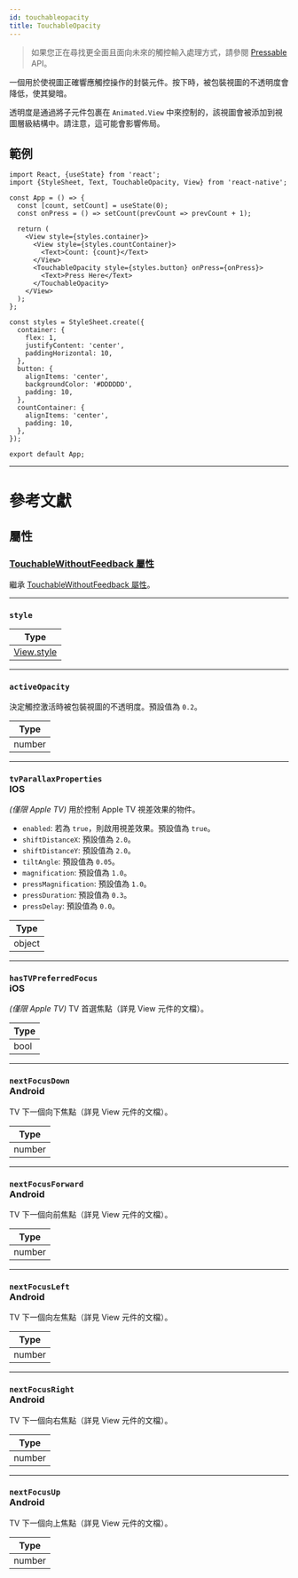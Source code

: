```yaml
---
id: touchableopacity
title: TouchableOpacity
---
```


> 如果您正在尋找更全面且面向未來的觸控輸入處理方式，請參閱 [Pressable](pressable.md) API。

一個用於使視圖正確響應觸控操作的封裝元件。按下時，被包裝視圖的不透明度會降低，使其變暗。

透明度是通過將子元件包裹在 `Animated.View` 中來控制的，該視圖會被添加到視圖層級結構中。請注意，這可能會影響佈局。

## 範例

```SnackPlayer name=TouchableOpacity%20Example
import React, {useState} from 'react';
import {StyleSheet, Text, TouchableOpacity, View} from 'react-native';

const App = () => {
  const [count, setCount] = useState(0);
  const onPress = () => setCount(prevCount => prevCount + 1);

  return (
    <View style={styles.container}>
      <View style={styles.countContainer}>
        <Text>Count: {count}</Text>
      </View>
      <TouchableOpacity style={styles.button} onPress={onPress}>
        <Text>Press Here</Text>
      </TouchableOpacity>
    </View>
  );
};

const styles = StyleSheet.create({
  container: {
    flex: 1,
    justifyContent: 'center',
    paddingHorizontal: 10,
  },
  button: {
    alignItems: 'center',
    backgroundColor: '#DDDDDD',
    padding: 10,
  },
  countContainer: {
    alignItems: 'center',
    padding: 10,
  },
});

export default App;
```

---

# 參考文獻

## 屬性

### [TouchableWithoutFeedback 屬性](touchablewithoutfeedback.md#props)

繼承 [TouchableWithoutFeedback 屬性](touchablewithoutfeedback.md#props)。

---

### `style`

| Type                           |
| ------------------------------ |
| [View.style](view-style-props) |

---

### `activeOpacity`

決定觸控激活時被包裝視圖的不透明度。預設值為 `0.2`。

| Type   |
| ------ |
| number |

---

### `tvParallaxProperties` <div class="label ios">IOS</div>

_(僅限 Apple TV)_ 用於控制 Apple TV 視差效果的物件。

- `enabled`: 若為 `true`，則啟用視差效果。預設值為 `true`。
- `shiftDistanceX`: 預設值為 `2.0`。
- `shiftDistanceY`: 預設值為 `2.0`。
- `tiltAngle`: 預設值為 `0.05`。
- `magnification`: 預設值為 `1.0`。
- `pressMagnification`: 預設值為 `1.0`。
- `pressDuration`: 預設值為 `0.3`。
- `pressDelay`: 預設值為 `0.0`。

| Type   |
| ------ |
| object |

---

### `hasTVPreferredFocus` <div class="label ios">iOS</div>

_(僅限 Apple TV)_ TV 首選焦點（詳見 View 元件的文檔）。

| Type |
| ---- |
| bool |

---

### `nextFocusDown` <div class="label android">Android</div>

TV 下一個向下焦點（詳見 View 元件的文檔）。

| Type   |
| ------ |
| number |

---

### `nextFocusForward` <div class="label android">Android</div>

TV 下一個向前焦點（詳見 View 元件的文檔）。

| Type   |
| ------ |
| number |

---

### `nextFocusLeft` <div class="label android">Android</div>

TV 下一個向左焦點（詳見 View 元件的文檔）。

| Type   |
| ------ |
| number |

---

### `nextFocusRight` <div class="label android">Android</div>

TV 下一個向右焦點（詳見 View 元件的文檔）。

| Type   |
| ------ |
| number |

---

### `nextFocusUp` <div class="label android">Android</div>

TV 下一個向上焦點（詳見 View 元件的文檔）。

| Type   |
| ------ |
| number |